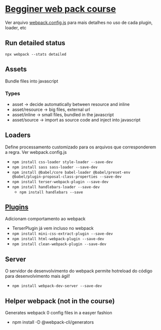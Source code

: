 # [Begginer web pack course](https://www.udemy.com/course/webpack-from-beginner-to-advanced/)
Ver arquivo [webpack.config.js](./webpack.config.js) para mais detalhes no uso de cada plugin, loader, etc

## Run detailed status
`npx webpack --stats detailed`


## Assets
Bundle files into javascript
### Types
- asset -> decide automatically between resource and inline
- asset/resource -> big files, external url
- asset/inline -> small files, bundled in the javascript
- asset/source -> import as source code and inject into javascript

## Loaders
Define processamento customizado para os arquivos que corresponderem a regra. Ver webpack.config.js

- `npm install css-loader style-loader --save-dev`
- `npm install sass sass-loader --save-dev`
- `npm install @babel/core babel-loader @babel/preset-env @babel/plugin-proposal-class-properties --save-dev`
- `npm install terser-webpack-plugin --save-dev`
- `npm install handlebars-loader --save-dev`
  - `npm install handlebars --save`

## [Plugins](https://webpack.js.org/plugins/)
Adicionam comportamento ao webpack
- TerserPlugin já vem incluso no webpack
- `npm install mini-css-extract-plugin --save-dev`
- `npm install html-webpack-plugin --save-dev`
- `npm install clean-webpack-plugin --save-dev`

## Server
O servidor de desenvolvimento do webpack permite hotreload do código para desenvolvimento mais ágil!
- `npm install webpack-dev-server --save-dev`

## Helper webpack (not in the course)
Generates webpack 0 config files in a easyer fashion
- npm install -D @webpack-cli/generators
